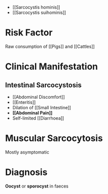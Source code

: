 - [[Sarcocystis hominis]]
- [[Sarcocystis suihominis]]

# Risk Factor
Raw consumption of [[Pigs]] and [[Cattles]]

# Clinical Manifestation
## Intestinal Sarcocystosis
- [[Abdominal Discomfort]]
- [[Enteritis]]
- Dilation of [[Small Intestine]]
- **[[Abdominal Pain]]**
- Self-limited [[Diarrhoea]]

# Muscular Sarcocytosis
Mostly asymptomatic

# Diagnosis
**Oocyst** or **sporocyst** in faeces